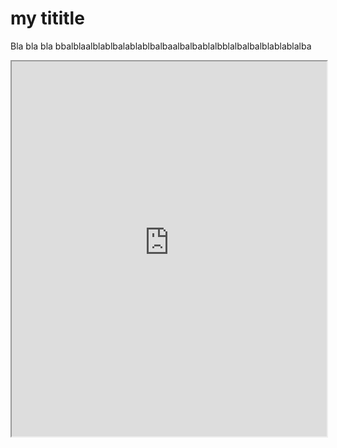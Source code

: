
# my tititle

Bla bla bla bbalblaalblablbalablablbalbaalbalbablalbblalbalbalblablablalba

<iframe src="https://raw.githubusercontent.com/MikaelKalajdzic/adavengers-datastory/refs/heads/master/assets/plots/interpolated-vote-distribution.html" width="100%" height="600"></iframe>